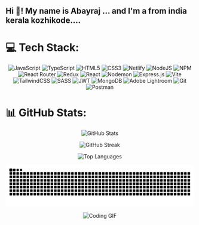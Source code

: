 
<h2 align="left">Hi 👋! My name is Abayraj ... and I'm a from india kerala kozhikode....</h2>

# 💻 Tech Stack:
<div align="center">
  <img src="https://img.shields.io/badge/javascript-black?style=for-the-badge&logo=javascript&logoColor=%23F7DF1E" alt="JavaScript" />
  <img src="https://img.shields.io/badge/typescript-black?style=for-the-badge&logo=typescript&logoColor=%23007ACC" alt="TypeScript" />
  <img src="https://img.shields.io/badge/html5-black?style=for-the-badge&logo=html5&logoColor=%23E34F26" alt="HTML5" />
  <img src="https://img.shields.io/badge/css3-black?style=for-the-badge&logo=css3&logoColor=%231572B6" alt="CSS3" />
  <img src="https://img.shields.io/badge/netlify-black?style=for-the-badge&logo=netlify&logoColor=%2300C7B7" alt="Netlify" />
  <img src="https://img.shields.io/badge/node.js-black?style=for-the-badge&logo=node.js&logoColor=6DA55F" alt="NodeJS" />
  <img src="https://img.shields.io/badge/npm-black?style=for-the-badge&logo=npm&logoColor=%23CB3837" alt="NPM" />
  <img src="https://img.shields.io/badge/react_router-black?style=for-the-badge&logo=react-router&logoColor=CA4245" alt="React Router" />
  <img src="https://img.shields.io/badge/redux-black?style=for-the-badge&logo=redux&logoColor=%23593d88" alt="Redux" />
  <img src="https://img.shields.io/badge/react-black?style=for-the-badge&logo=react&logoColor=%2361DAFB" alt="React" />
  <img src="https://img.shields.io/badge/nodemon-black?style=for-the-badge&logo=nodemon&logoColor=%BBDEAD" alt="Nodemon" />
  <img src="https://img.shields.io/badge/express.js-black?style=for-the-badge&logo=express&logoColor=%2361DAFB" alt="Express.js" />
  <img src="https://img.shields.io/badge/vite-black?style=for-the-badge&logo=vite&logoColor=%23646CFF" alt="Vite" />
  <img src="https://img.shields.io/badge/tailwindcss-black?style=for-the-badge&logo=tailwind-css&logoColor=%2338B2AC" alt="TailwindCSS" />
  <img src="https://img.shields.io/badge/sass-black?style=for-the-badge&logo=sass&logoColor=hotpink" alt="SASS" />
  <img src="https://img.shields.io/badge/JWT-black?style=for-the-badge&logo=JSON%20web%20tokens&logoColor=white" alt="JWT" />
  <img src="https://img.shields.io/badge/mongodb-black?style=for-the-badge&logo=mongodb&logoColor=%234ea94b" alt="MongoDB" />
  <img src="https://img.shields.io/badge/Adobe_Lightroom-black?style=for-the-badge&logo=Adobe%20Lightroom&logoColor=31A8FF" alt="Adobe Lightroom" />
  <img src="https://img.shields.io/badge/git-black?style=for-the-badge&logo=git&logoColor=%23F05033" alt="Git" />
  <img src="https://img.shields.io/badge/postman-black?style=for-the-badge&logo=postman&logoColor=FF6C37" alt="Postman" />
</div>


# 📊 GitHub Stats:
<div align="center">
  <!-- GitHub Stats -->
  <img src="https://github-readme-stats-sigma-five.vercel.app/api?username=Abayraj&theme=dark&hide_border=false&include_all_commits=false&count_private=false" alt="GitHub Stats" /><br/>
  
  <!-- GitHub Streak -->
  <img src="https://github-readme-streak-stats.herokuapp.com/?user=Abayraj&theme=black-ice&hide_border=false" alt="GitHub Streak" /><br/>
  
  <!-- Top Languages -->
  <img src="https://github-readme-stats-sigma-five.vercel.app/api/top-langs/?username=Abayraj&theme=dark&hide_border=false&include_all_commits=false&count_private=false&layout=compact" alt="Top Languages" />
</div>



<!-- Snake animation -->
  ![Snake animation](https://github.com/GuillaumeFalourd/GuillaumeFalourd/blob/output/github-contribution-grid-snake.svg)


<!-- Proudly created with GPRM ( https://gprm.itsvg.in ) -->
<div align="center">
<img src="https://i.giphy.com/media/v1.Y2lkPTc5MGI3NjExZmthbnY0ZW9jZXZtcHZnNmduMDdhdml3Yzd4ajVjdXI5YjdscjBpdiZlcD12MV9pbnRlcm5hbF9naWZfYnlfaWQmY3Q9Zw/jTNG3RF6EwbkpD4LZx/giphy.gif" alt="Coding GIF" />
</div>

